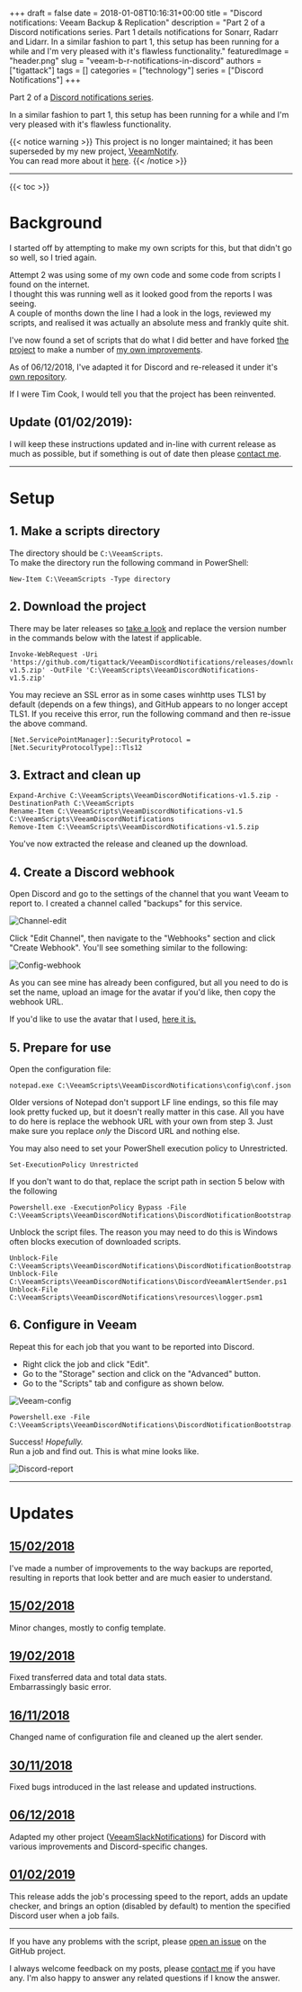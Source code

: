 +++
draft = false
date = 2018-01-08T10:16:31+00:00
title = "Discord notifications: Veeam Backup & Replication"
description = "Part 2 of a Discord notifications series.  Part 1 details notifications for Sonarr, Radarr and Lidarr.  In a similar fashion to part 1, this setup has been running for a while and I'm very pleased with it's flawless functionality."
featuredImage = "header.png"
slug = "veeam-b-r-notifications-in-discord"
authors = ["tigattack"]
tags = []
categories = ["technology"]
series = ["Discord Notifications"]
+++

Part 2 of a [Discord notifications series](#see-also-in-discord-notifications).

In a similar fashion to part 1, this setup has been running for a while and I'm very pleased with it's flawless functionality.

{{< notice warning >}}
This project is no longer maintained; it has been superseded by my new project, [VeeamNotify](https://github.com/titgattack/VeeamNotify).  
You can read more about it [here](../veeamnotify).
{{< /notice >}}

---

{{< toc >}}

# Background

I started off by attempting to make my own scripts for this, but that didn't go so well, so I tried again.

Attempt 2 was using some of my own code and some code from scripts I found on the internet.  
I thought this was running well as it looked good from the reports I was seeing.   
A couple of months down the line I had a look in the logs, reviewed my scripts, and realised it was actually an absolute mess and frankly quite shit.

I've now found a set of scripts that do what I did better and have forked [the project](https://github.com/TheSageColleges/VeeamSlackNotifications) to make a number of [my own improvements](https://github.com/tigattack/VeeamSlackNotifications).

As of 06/12/2018, I've adapted it for Discord and re-released it under it's [own repository](https://github.com/tigattack/VeeamDiscordNotifications).

If I were Tim Cook, I would tell you that the project has been reinvented.

## Update (01/02/2019):

I will keep these instructions updated and in-line with current release as much as possible, but if something is out of date then please [contact me](/contact/).

---

# Setup

## 1. Make a scripts directory

The directory should be `C:\VeeamScripts`.  
To make the directory run the following command in PowerShell:

<pre class="language-powershell">
<code>New-Item C:\VeeamScripts -Type directory
</code></pre>

## 2. Download the project

There may be later releases so [take a look](https://github.com/tigattack/VeeamDiscordNotifications/releases)
and replace the version number in the commands below with the latest if applicable.

<pre class="language-powershell">
<code>Invoke-WebRequest -Uri 'https://github.com/tigattack/VeeamDiscordNotifications/releases/download/v1.5/VeeamDiscordNotifications-v1.5.zip' -OutFile 'C:\VeeamScripts\VeeamDiscordNotifications-v1.5.zip'
</code></pre>

You may recieve an SSL error as in some cases winhttp uses TLS1 by default (depends on a few things), and GitHub appears to no longer accept TLS1. If you receive this error, run the following command and then re-issue the above command.

<pre class="language-powershell">
<code>[Net.ServicePointManager]::SecurityProtocol = [Net.SecurityProtocolType]::Tls12
</code></pre>

## 3. Extract and clean up

<pre class="language-powershell">
<code>Expand-Archive C:\VeeamScripts\VeeamDiscordNotifications-v1.5.zip -DestinationPath C:\VeeamScripts
Rename-Item C:\VeeamScripts\VeeamDiscordNotifications-v1.5 C:\VeeamScripts\VeeamDiscordNotifications
Remove-Item C:\VeeamScripts\VeeamDiscordNotifications-v1.5.zip
</code></pre>

You've now extracted the release and cleaned up the download.

## 4. Create a Discord webhook

Open Discord and go to the settings of the channel that you want Veeam to report to. I created a channel called "backups" for this service.

<img src="0c41a84cb8e5d493.png" loading="lazy" alt="Channel-edit" />

Click "Edit Channel", then navigate to the "Webhooks" section and click "Create Webhook". You'll see something similar to the following:

<img src="5c4a70e84dec96d1.png" loading="lazy" alt="Config-webhook" />

As you can see mine has already been configured, but all you need to do is set the name, upload an image for the avatar if you'd like, then copy the webhook URL.

If you'd like to use the avatar that I used, [here it is.](https://raw.githubusercontent.com/tigattack/VeeamDiscordNotifications/master/asset/thumb01.png)

## 5. Prepare for use

Open the configuration file:

<pre class="language-powershell">
<code>notepad.exe C:\VeeamScripts\VeeamDiscordNotifications\config\conf.json
</code></pre>

Older versions of Notepad don't support LF line endings, so this file may look pretty fucked up, but it doesn't really matter in this case. All you have to do here is replace the webhook URL with your own from step 3. Just make sure you replace *only* the Discord URL and nothing else.

You may also need to set your PowerShell execution policy to Unrestricted.

<pre class="language-powershell">
<code>Set-ExecutionPolicy Unrestricted
</code></pre>

If you don't want to do that, replace the script path in section 5 below with the following

<pre class="language-powershell">
<code>Powershell.exe -ExecutionPolicy Bypass -File C:\VeeamScripts\VeeamDiscordNotifications\DiscordNotificationBootstrap.ps1
</code></pre>

Unblock the script files. The reason you may need to do this is Windows often blocks execution of downloaded scripts.

<pre class="language-powershell">
<code>Unblock-File C:\VeeamScripts\VeeamDiscordNotifications\DiscordNotificationBootstrap.ps1
Unblock-File C:\VeeamScripts\VeeamDiscordNotifications\DiscordVeeamAlertSender.ps1
Unblock-File C:\VeeamScripts\VeeamDiscordNotifications\resources\logger.psm1
</code></pre>

## 6. Configure in Veeam

Repeat this for each job that you want to be reported into Discord.

* Right click the job and click "Edit".
* Go to the "Storage" section and click on the "Advanced" button.
* Go to the "Scripts" tab and configure as shown below.
<img src="946fff5199115636.png" loading="lazy" alt="Veeam-config" />

<pre class="language-powershell">
<code>Powershell.exe -File C:\VeeamScripts\VeeamDiscordNotifications\DiscordNotificationBootstrap.ps1
</code></pre>

Success! *Hopefully.*  
Run a job and find out. This is what mine looks like.

<img src="be80deaa6d9a0c13.png" loading="lazy" alt="Discord-report" />

---

# Updates

## [15/02/2018](https://github.com/tigattack/VeeamSlackNotifications/releases/tag/v2.0)

I've made a number of improvements to the way backups are reported, resulting in reports that look better and are much easier to understand.

## [15/02/2018](https://github.com/tigattack/VeeamSlackNotifications/releases/tag/v2.1)

Minor changes, mostly to config template.

## [19/02/2018](https://github.com/tigattack/VeeamSlackNotifications/releases/tag/v2.2)

Fixed transferred data and total data stats.  
Embarrassingly basic error.

## [16/11/2018](https://github.com/tigattack/VeeamSlackNotifications/releases/tag/v2.3)

Changed name of configuration file and cleaned up the alert sender.

## [30/11/2018](https://github.com/tigattack/VeeamSlackNotifications/releases/tag/v2.4)

Fixed bugs introduced in the last release and updated instructions.

## [06/12/2018](https://github.com/tigattack/VeeamDiscordNotifications/releases/tag/v1.0)

Adapted my other project
([VeeamSlackNotifications](https://github.com/tigattack/VeeamSlackNotifications))
for Discord with various improvements and Discord-specific changes.

## [01/02/2019](https://github.com/tigattack/VeeamDiscordNotifications/releases/tag/v1.5)

This release adds the job's processing speed to the report, adds an update checker, and brings an option (disabled by default) to mention the specified Discord user when a job fails.

---

If you have any problems with the script, please [open an issue](https://github.com/tigattack/VeeamDiscordNotifications/issues/new?assignees=&labels=bug&template=bug_report.md&title=%5BBUG%5D+)
on the GitHub project.

I always welcome feedback on my posts, please [contact me](/contact) if you have any. I'm also happy to answer any related questions if I know the answer.
